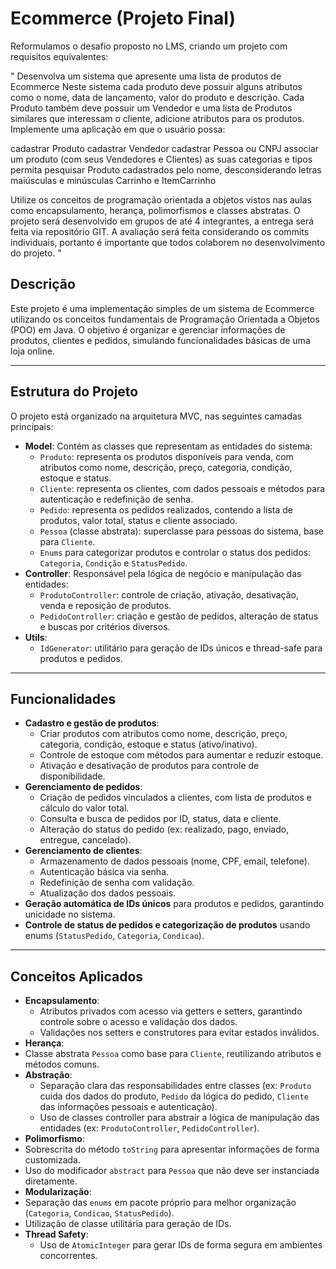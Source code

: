 # Ecommerce (Projeto Final)


Reformulamos o desafio proposto no LMS, criando um projeto com requisitos equivalentes:

" Desenvolva um sistema que apresente uma lista de produtos de Ecommerce Neste sistema cada produto deve possuir alguns atributos como o nome, data de lançamento, valor do produto e descrição. Cada Produto também deve possuir um Vendedor e uma lista de Produtos similares que interessam o cliente, adicione atributos para os produtos. Implemente uma aplicação em que o usuário possa:

cadastrar Produto
cadastrar Vendedor
cadastrar Pessoa ou CNPJ
associar um produto (com seus Vendedores e Clientes) as suas categorias e tipos
permita pesquisar Produto cadastrados pelo nome, desconsiderando letras maiúsculas e minúsculas
Carrinho e ItemCarrinho

Utilize os conceitos de programação orientada a objetos vistos nas aulas como encapsulamento, herança, polimorfismos e classes abstratas.
O projeto será desenvolvido em grupos de até 4 integrantes, a entrega será feita via repositório GIT. A avaliação será feita considerando os commits individuais, portanto é importante que todos colaborem no desenvolvimento do projeto. "

## Descrição
Este projeto é uma implementação simples de um sistema de Ecommerce utilizando os conceitos fundamentais de Programação Orientada a Objetos (POO) em Java. O objetivo é organizar e gerenciar informações de produtos, clientes e pedidos, simulando funcionalidades básicas de uma loja online.

---

## Estrutura do Projeto
O projeto está organizado na arquitetura MVC, nas seguintes camadas principais:
- **Model**: Contém as classes que representam as entidades do sistema:
  - `Produto`: representa os produtos disponíveis para venda, com atributos como nome, descrição, preço, categoria, condição, estoque e status.
  - `Cliente`: representa os clientes, com dados pessoais e métodos para autenticação e redefinição de senha.
  - `Pedido`: representa os pedidos realizados, contendo a lista de produtos, valor total, status e cliente associado.
  - `Pessoa` (classe abstrata): superclasse para pessoas do sistema, base para `Cliente`.
  - `Enums` para categorizar produtos e controlar o status dos pedidos: `Categoria`, `Condição` e `StatusPedido`.
- **Controller**: Responsável pela lógica de negócio e manipulação das entidades:
  - `ProdutoController`: controle de criação, ativação, desativação, venda e reposição de produtos.
  - `PedidoController`: criação e gestão de pedidos, alteração de status e buscas por critérios diversos.
- **Utils**:
  - `IdGenerator`: utilitário para geração de IDs únicos e thread-safe para produtos e pedidos.

---

## Funcionalidades
- **Cadastro e gestão de produtos**:
  - Criar produtos com atributos como nome, descrição, preço, categoria, condição, estoque e status (ativo/inativo).
  - Controle de estoque com métodos para aumentar e reduzir estoque.
  - Ativação e desativação de produtos para controle de disponibilidade.
- **Gerenciamento de pedidos**:
  - Criação de pedidos vinculados a clientes, com lista de produtos e cálculo do valor total.
  - Consulta e busca de pedidos por ID, status, data e cliente.
  - Alteração do status do pedido (ex: realizado, pago, enviado, entregue, cancelado).
- **Gerenciamento de clientes**:
  - Armazenamento de dados pessoais (nome, CPF, email, telefone).
  - Autenticação básica via senha.
  - Redefinição de senha com validação.
  - Atualização dos dados pessoais.
- **Geração automática de IDs únicos** para produtos e pedidos, garantindo unicidade no sistema.
- **Controle de status de pedidos e categorização de produtos** usando enums (`StatusPedido`, `Categoria`, `Condicao`).

---

## Conceitos Aplicados
- **Encapsulamento**:
  - Atributos privados com acesso via getters e setters, garantindo controle sobre o acesso e validação dos dados.
  - Validações nos setters e construtores para evitar estados inválidos.
- **Herança**:
- Classe abstrata `Pessoa` como base para `Cliente`, reutilizando atributos e métodos comuns.
- **Abstração**:
  - Separação clara das responsabilidades entre classes (ex: `Produto` cuida dos dados do produto, `Pedido` da lógica do pedido, `Cliente` das informações pessoais e autenticação).
  - Uso de classes controller para abstrair a lógica de manipulação das entidades (ex: `ProdutoController`, `PedidoController`).
- **Polimorfismo**:
- Sobrescrita do método `toString` para apresentar informações de forma customizada.
- Uso do modificador `abstract` para `Pessoa` que não deve ser instanciada diretamente.
- **Modularização**:
- Separação das `enums` em pacote próprio para melhor organização (`Categoria`, `Condicao`, `StatusPedido`).
- Utilização de classe utilitária para geração de IDs.
- **Thread Safety**:
  - Uso de `AtomicInteger` para gerar IDs de forma segura em ambientes concorrentes.
